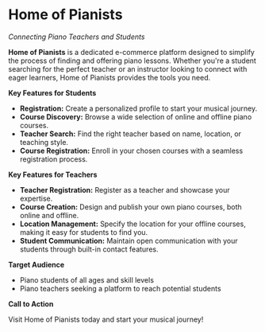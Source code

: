 # **Home of Pianists**

_Connecting Piano Teachers and Students_

**Home of Pianists** is a dedicated e-commerce platform designed to simplify the process of finding and offering piano lessons. Whether you're a student searching for the perfect teacher or an instructor looking to connect with eager learners, Home of Pianists provides the tools you need.

**Key Features for Students**

- **Registration:** Create a personalized profile to start your musical journey.
- **Course Discovery:** Browse a wide selection of online and offline piano courses.
- **Teacher Search:** Find the right teacher based on name, location, or teaching style.
- **Course Registration:** Enroll in your chosen courses with a seamless registration process.

**Key Features for Teachers**

- **Teacher Registration:** Register as a teacher and showcase your expertise.
- **Course Creation:** Design and publish your own piano courses, both online and offline.
- **Location Management:** Specify the location for your offline courses, making it easy for students to find you.
- **Student Communication:** Maintain open communication with your students through built-in contact features.

**Target Audience**

- Piano students of all ages and skill levels
- Piano teachers seeking a platform to reach potential students

**Call to Action**

Visit Home of Pianists today and start your musical journey!
